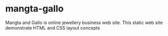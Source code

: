 # mangta-gallo
Mangta and Gallo is online jewellery business web site. This static web site demonstrate HTML and CSS layout concepts 
